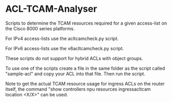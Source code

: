 # ACL-TCAM-Analyser

Scripts to determine the TCAM resources required for a given access-list on the Cisco 8000 series platforms.

For IPv4 access-lists use the acltcamcheck.py script.

For IPv6 access-lists use the v6acltcamcheck.py script.

These scripts do not support for hybrid ACLs with object groups.

To use one of the scripts create a file in the same folder as the script called "sample-acl" and copy your ACL into that file. Then run the script.

Note to get the actual TCAM resource usage for ingress ACLs on the router itself, the command "show controllers npu resources ingressacltcam location <X/X>" can be used.
